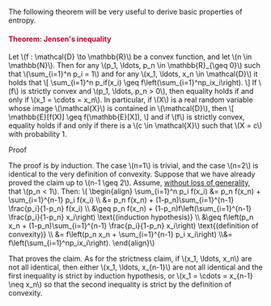 <p>The following theorem will be very useful to derive basic properties of entropy.</p>
<div class="content-box pad-box-mini border border-trbl border-round">
<h4 style="color: #bc0031;"><strong>Theorem: Jensen's inequality</strong></h4>
Let \(f : \mathcal{D} \to \mathbb{R}\) be a convex function, and let \(n \in \mathbb{N}\). Then for any \(p_1, \ldots, p_n \in \mathbb{R}_{\geq 0}\) such that \(\sum_{i=1}^n p_i = 1\) and for any \(x_1, \ldots, x_n \in \mathcal{D}\) it holds that \[ \sum_{i=1}^n p_if(x_i) \geq f\left(\sum_{i=1}^np_ix_i\right). \] If \(f\) is strictly convex and \(p_1, \ldots, p_n &gt; 0\), then equality holds if and only if \(x_1 = \cdots = x_n\). In particular, if \(X\) is a real random variable whose image \(\mathcal{X}\) is contained in \(\mathcal{D}\), then \[ \mathbb{E}[f(X)] \geq f(\mathbb{E}[X]), \] and if \(f\) is strictly convex, equality holds if and only if there is a \(c \in \mathcal{X}\) such that \(X = c\) with probability 1.
<p><span class="element_toggler" role="button" aria-controls="group3" aria-label="Toggler" aria-expanded="false"><span class="Button">Proof</span></span></p>
<div id="group3" style="">
<div class="content-box">The proof is by induction. The case \(n=1\) is trivial, and the case \(n=2\) is identical to the very definition of convexity. Suppose that we have already proved the claim up to \(n-1 \geq 2\). Assume, <a href="https://en.wikipedia.org/wiki/Without_loss_of_generality" target="_blank">without loss of generality</a>, that \(p_n &lt; 1\). Then: \( \begin{align} \sum_{i=1}^n p_i f(x_i) &amp;= p_n f(x_n) + \sum_{i=1}^{n-1} p_i f(x_i) \\ &amp;= p_n f(x_n) + (1-p_n)\sum_{i=1}^{n-1} \frac{p_i}{1-p_n} f(x_i) \\ &amp;\geq p_n f(x_n) + (1-p_n)f\left(\sum_{i=1}^{n-1} \frac{p_i}{1-p_n} x_i\right) \text{(induction hypothesis)} \\ &amp;\geq f\left(p_n x_n + (1-p_n)\sum_{i=1}^{n-1} \frac{p_i}{1-p_n} x_i\right) \text{(definition of convexity)} \\ &amp;= f\left(p_n x_n + \sum_{i=1}^{n-1} p_i x_i\right) \\&amp;= f\left(\sum_{i=1}^np_ix_i\right). \end{align}\)
<p>That proves the claim. As for the strictness claim, if \(x_1, \ldots, x_n\) are not all identical, then either \(x_1, \ldots, x_{n-1}\) are not all identical and the first inequality is strict by induction hypothesis, or \(x_1 = \cdots = x_{n-1} \neq x_n\) so that the second inequality is strict by the definition of convexity.</p>
</div>
</div>
</div>
<p> </p>